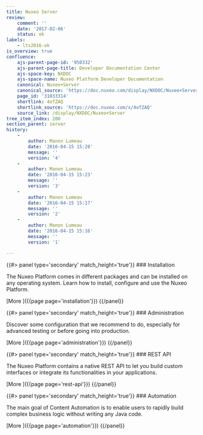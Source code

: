 ```yaml
---
title: Nuxeo Server
review:
    comment: ''
    date: '2017-02-06'
    status: ok
labels:
    - lts2016-ok
is_overview: true
confluence:
    ajs-parent-page-id: '950332'
    ajs-parent-page-title: Developer Documentation Center
    ajs-space-key: NXDOC
    ajs-space-name: Nuxeo Platform Developer Documentation
    canonical: Nuxeo+Server
    canonical_source: 'https://doc.nuxeo.com/display/NXDOC/Nuxeo+Server'
    page_id: '31033314'
    shortlink: 4ofZAQ
    shortlink_source: 'https://doc.nuxeo.com/x/4ofZAQ'
    source_link: /display/NXDOC/Nuxeo+Server
tree_item_index: 200
section_parent: server
history:
    -
        author: Manon Lumeau
        date: '2016-04-15 15:28'
        message: ''
        version: '4'
    -
        author: Manon Lumeau
        date: '2016-04-15 15:23'
        message: ''
        version: '3'
    -
        author: Manon Lumeau
        date: '2016-04-15 15:17'
        message: ''
        version: '2'
    -
        author: Manon Lumeau
        date: '2016-04-15 15:16'
        message: ''
        version: '1'

---
```

<div class="row" data-equalizer data-equalize-on="medium">
<div class="column medium-6">
{{#> panel type='secondary' match_height='true'}}
### Installation

The Nuxeo Platform comes in different packages and can be installed on any operating system. Learn how to install, configure and use the Nuxeo Platform.


[More&nbsp;<i class="fa fa-long-arrow-right" aria-hidden="true"></i>]({{page page='installation'}})
{{/panel}}
</div>
<div class="column medium-6">
{{#> panel type='secondary' match_height='true'}}
### Administration

Discover some configuration that we recommend to do, especially for advanced testing or before going into production.

[More&nbsp;<i class="fa fa-long-arrow-right" aria-hidden="true"></i>]({{page page='administration'}})
{{/panel}}
</div>
</div>

<div class="row" data-equalizer data-equalize-on="medium">
<div class="column medium-6">
{{#> panel type='secondary' match_height='true'}}
### REST API

The Nuxeo Platform contains a native REST API to let you build custom interfaces or integrate its functionalities in your applications.

[More&nbsp;<i class="fa fa-long-arrow-right" aria-hidden="true"></i>]({{page page='rest-api'}})
{{/panel}}
</div>
<div class="column medium-6">
{{#> panel type='secondary' match_height='true'}}
### Automation

The main goal of Content Automation is to enable users to rapidly build complex business logic without writing any Java code.

[More&nbsp;<i class="fa fa-long-arrow-right" aria-hidden="true"></i>]({{page page='automation'}})
{{/panel}}
</div>
</div>
